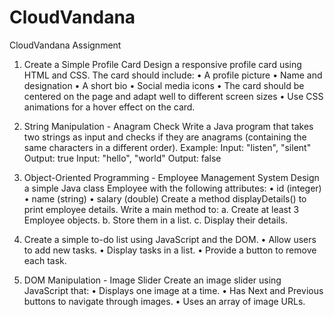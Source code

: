 # CloudVandana
CloudVandana Assignment 

1. Create a Simple Profile Card 
Design a responsive profile card using HTML and CSS. The card should include: 
• A profile picture 
• Name and designation 
• A short bio 
• Social media icons 
• The card should be centered on the page and adapt well to different screen sizes 
• Use CSS animations for a hover effect on the card.
 
3. String Manipulation - Anagram Check 
Write a Java program that takes two strings as input and checks if they are anagrams 
(containing the same characters in a different order). 
Example: 
Input: "listen", "silent" 
Output: true 
Input: "hello", "world" 
Output: false 

4. Object-Oriented Programming - Employee Management System 
Design a simple Java class Employee with the following attributes: 
• id (integer) 
• name (string) 
• salary (double) 
Create a method displayDetails() to print employee details. 
Write a main method to: 
a. Create at least 3 Employee objects. 
b. Store them in a list. 
c. Display their details.

4. Create a simple to-do list using JavaScript and the DOM. 
• Allow users to add new tasks. 
• Display tasks in a list. 
• Provide a button to remove each task. 
 
5. DOM Manipulation - Image Slider 
Create an image slider using JavaScript that: 
• Displays one image at a time. 
• Has Next and Previous buttons to navigate through images. 
• Uses an array of image URLs.
